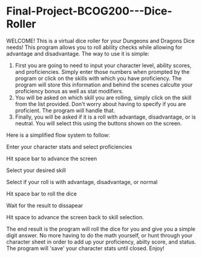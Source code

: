 # Final-Project-BCOG200---Dice-Roller
  WELCOME! This is a virtual dice roller for your Dungeons and Dragons Dice needs! This program allows you to roll ability checks while allowing for advantage and disadvantage. The way to use it is simple: 
  1. First you are going to need to input your character level, ability scores, and proficiencies. Simply enter those numbers when prompted by the program or click on the skills with which you have proficiency. The program will store this information and behind the scenes calculte your proficiency bonus as well as stat modifiers. 
  2. You will be asked on which skill you are rolling, simply click on the skill from the list provided. Don't worry about having to specify if you are proficient. The program will handle that. 
  3. Finally, you will be asked if it is a roll with advantage, disadvantage, or is neutral. You will select this using the buttons shown on the screen.

Here is a simplified flow system to follow:

Enter your character stats and select proficiencies

Hit space bar to advance the screen

Select your desired skill

Select if your roll is with advantage, disadvantage, or normal

Hit space bar to roll the dice

Wait for the result to dissapear

Hit space to advance the screen back to skill selection. 


The end result is the program will roll the dice for you and give you a simple digit answer. No more having to do the math yourself, or hunt through your character sheet in order to add up your proficiency, abilty score, and status. The program will 'save' your character stats until closed. Enjoy!
